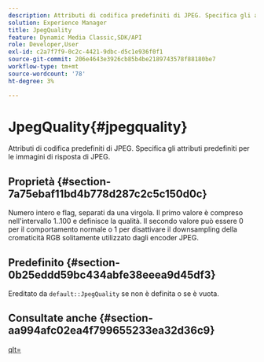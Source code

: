 ```yaml
---
description: Attributi di codifica predefiniti di JPEG. Specifica gli attributi predefiniti per le immagini di risposta di JPEG.
solution: Experience Manager
title: JpegQuality
feature: Dynamic Media Classic,SDK/API
role: Developer,User
exl-id: c2a7f7f9-0c2c-4421-9dbc-d5c1e936f0f1
source-git-commit: 206e4643e3926cb85b4be2189743578f88180be7
workflow-type: tm+mt
source-wordcount: '78'
ht-degree: 3%

---
```


# JpegQuality{#jpegquality}

Attributi di codifica predefiniti di JPEG. Specifica gli attributi predefiniti per le immagini di risposta di JPEG.

## Proprietà {#section-7a75ebaf11bd4b778d287c2c5c150d0c}

Numero intero e flag, separati da una virgola. Il primo valore è compreso nell&#39;intervallo 1..100 e definisce la qualità. Il secondo valore può essere 0 per il comportamento normale o 1 per disattivare il downsampling della cromaticità RGB solitamente utilizzato dagli encoder JPEG.

## Predefinito {#section-0b25eddd59bc434abfe38eeea9d45df3}

Ereditato da `default::JpegQuality` se non è definita o se è vuota.

## Consultate anche {#section-aa994afc02ea4f799655233ea32d36c9}

[qlt=](../../../../../is-api/http-ref/image-serving-api-ref/c-http-protocol-reference/c-command-reference/r-is-http-qlt.md#reference-f69ed0758c784b0385d979820546d352)
